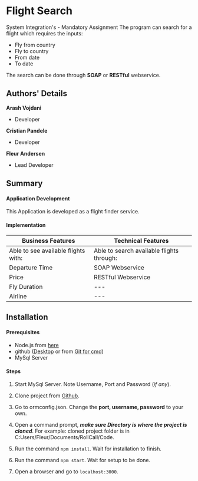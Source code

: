 # Flight Search
System Integration's - Mandatory Assignment
The program can search for a flight which requires the inputs:
* Fly from country
* Fly to country
* From date
* To date

The search can be done through **SOAP** or **RESTful** webservice.

## Authors' Details
**Arash Vojdani**
* Developer

**Cristian Pandele**
* Developer

**Fleur Andersen**
* Lead Developer

## Summary
#### Application	Development
This Application is developed as a flight finder service.

#### Implementation
|Business Features|Technical Features|
| -----------------|------------------|
| Able to see available flights with:| Able to search available flights through: |
|Departure Time |SOAP Webservice |
|Price |RESTful Webservice |
|Fly Duration | --- |
|Airline | --- |

## Installation
#### Prerequisites
* Node.js from [here](https://nodejs.org/en/download/)
* github ([Desktop](https://desktop.github.com) or from [Git for cmd](https://git-scm.com/downloads))
* MySql Server

#### Steps

1. Start MySql Server. Note Username, Port and Password (_if any_).

2. Clone project from [Github](https://github.com/838/RollCall/tree/webservice%2Fflight).

3. Go to ormconfig.json. Change the **port, username, password** to your own.

4. Open a command prompt, **_make sure Directory is where the project is cloned_**. For example: cloned project folder is in C:Users/Fleur/Documents/RollCall/Code.

5. Run the command `npm install`. Wait for installation to finish.

6. Run the command `npm start`. Wait for setup to be done.

7. Open a browser and go to `localhost:3000`.
